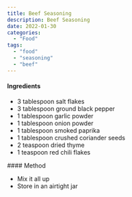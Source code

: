 ```yaml
---
title: Beef Seasoning
description: Beef Seasoning
date: 2022-01-30
categories:
  - "Food"
tags:
  - "food"
  - "seasoning"
  - "beef"
---
```


#### Ingredients

- 3 tablespoon salt flakes
- 3 tablespoon ground black pepper
- 1 tablespoon garlic powder
- 1 tablespoon onion powder
- 1 tablespoon smoked paprika
- 1 tablespoon crushed coriander seeds
- 2 teaspoon dried thyme
- 1 teaspoon red chili flakes

#### Method

- Mix it all up
- Store in an airtight jar